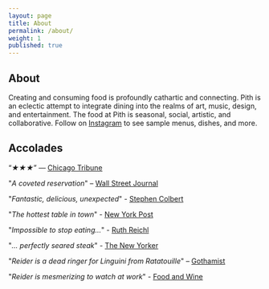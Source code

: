 ```yaml
---
layout: page
title: About
permalink: /about/
weight: 1
published: true
---
```


## About

Creating and consuming food is profoundly cathartic and connecting. Pith is an eclectic attempt to integrate dining into the realms of art, music, design, and entertainment. The food at Pith is seasonal, social, artistic, and collaborative. Follow on [Instagram](http://www.instagram.com/pithnyc) to see sample menus, dishes, and more. 

## Accolades

“_★★★_” — [Chicago Tribune](http://www.chicagotribune.com/dining/restaurants/ct-review-intro-jonah-reider-food-0928-20160924-column.html)

"_A coveted reservation_" – [Wall Street Journal](http://www.wsj.com/articles/for-columbia-student-entrepreneur-dorm-restaurant-is-just-the-first-course-1454113319)

"_Fantastic, delicious, unexpected_" - [Stephen Colbert](https://www.youtube.com/watch?v=61fjFhCBnRc)

"_The hottest table in town_" - [New York Post](http://nypost.com/2015/10/07/the-hottest-table-in-town-is-in-a-columbia-university-dorm/)

"_Impossible to stop eating…_" - [Ruth Reichl](http://ruthreichl.com/2016/04/a-pithy-meal.html/)

"_... perfectly seared steak_" - [The New Yorker](http://www.newyorker.com/magazine/2015/10/26/supper-club)

"_Reider is a dead ringer for Linguini from Ratatouille_" – [Gothamist](http://gothamist.com/2016/01/30/there_is_a_900-person_waiting_list.php)

"_Reider is mesmerizing to watch at work_" - [Food and Wine](http://www.foodandwine.com/fwx/food/how-smoke-marijuana)
